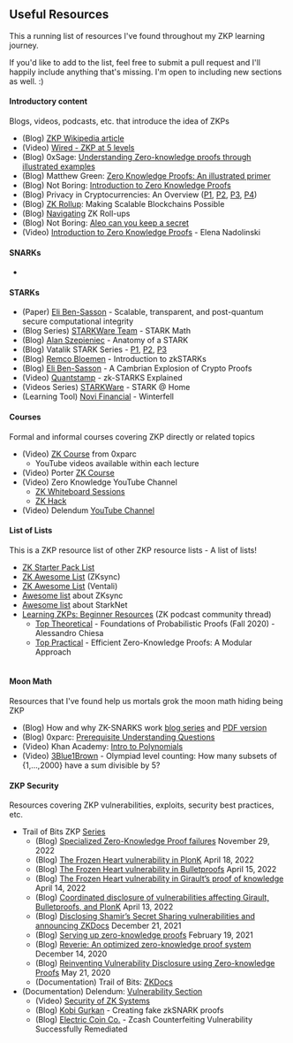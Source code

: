## Useful Resources

This a running list of resources I've found throughout my ZKP learning journey. 

If you'd like to add to the list, feel free to submit a pull request and I'll happily include anything that's missing. I'm open to including new sections as well. :)


#### Introductory content
Blogs, videos, podcasts, etc. that introduce the idea of ZKPs

- (Blog) [ZKP Wikipedia article](https://en.wikipedia.org/wiki/Zero-knowledge_proof "https://en.wikipedia.org/wiki/Zero-knowledge_proof")
- (Video) [Wired - ZKP at 5 levels](https://www.youtube.com/watch?v=fOGdb1CTu5c&list=WL&index=1 "https://www.youtube.com/watch?v=fOGdb1CTu5c&list=WL&index=1")
- (Blog) 0xSage: [Understanding Zero-knowledge proofs through illustrated examples](https://blog.goodaudience.com/understanding-zero-knowledge-proofs-through-simple-examples-df673f796d99)
- (Blog) Matthew Green: [Zero Knowledge Proofs: An illustrated primer](https://blog.cryptographyengineering.com/2014/11/27/zero-knowledge-proofs-illustrated-primer/?utm_source=pocket_reader)
- (Blog) Not Boring: [Introduction to Zero Knowledge Proofs](https://www.notboring.co/p/zero-knowledge)
- (Blog) Privacy in Cryptocurrencies: An Overview ([P1](https://medium.com/@yi.sun/privacy-in-cryptocurrencies-d4b268157f6c), [P2](https://medium.com/@yi.sun/privacy-in-cryptocurrencies-mixing-based-approaches-ce08d0040c88), [P3](https://medium.com/@krzhang/privacy-in-cryptocurrencies-zero-knowledge-and-zk-snarks-1-2-68ce1838fd9c), [P4](https://medium.com/@krzhang/privacy-in-cryptocurrencies-zero-knowledge-and-zk-snarks-part-2-f6a3ee167b16))
- (Blog) [ZK Rollup](https://medium.com/ppio/zk-rollup-making-scalable-blockchains-possible-7308b695d929): Making Scalable Blockchains Possible 
- (Blog) [Navigating](https://medium.com/amber-group/navigating-zero-knowledge-e944b21af71c) ZK Roll-ups
- (Blog) Not Boring: [Aleo can you keep a secret](https://www.notboring.co/p/aleo-can-you-keep-a-secret)
- (Video) [Introduction to Zero Knowledge Proofs](https://youtu.be/BT88s7_VtC8) - Elena Nadolinski 

#### SNARKs
- 

#### STARKs
- (Paper) [Eli Ben-Sasson](https://eprint.iacr.org/2018/046.pdf) -  Scalable, transparent, and post-quantum secure computational integrity
- (Blog Series) [STARKWare Team](https://medium.com/starkware/tagged/stark-math) - STARK Math
- (Blog) [Alan Szepieniec](https://aszepieniec.github.io/stark-anatomy/) - Anatomy of a STARK
- (Blog) Vatalik STARK Series - [P1](https://vitalik.ca/general/2017/11/09/starks_part_1.html?utm_source=pocket_reader), [P2](https://vitalik.ca/general/2017/11/22/starks_part_2.html), [P3](https://vitalik.ca/general/2018/07/21/starks_part_3.html)
- (Blog) [Remco Bloemen](https://hackmd.io/@_33nsoRFQwGYh2T1-T9lqQ/rJHYnQ3Z4) - Introduction to zkSTARKs
- (Blog) [Eli Ben-Sasson](https://nakamoto.com/cambrian-explosion-of-crypto-proofs/) - A Cambrian Explosion of Crypto Proofs
- (Video) [Quantstamp](https://youtu.be/kk1Oo42TVQk)  - zk-STARKS Explained
- (Videos Series) [STARKWare](https://www.youtube.com/playlist?list=PLcIyXLwiPilUFGw7r2uyWerOkbx4GFMXq) - STARK @ Home
- (Learning Tool) [Novi Financial](https://github.com/novifinancial/winterfell) - Winterfell

#### Courses
Formal and informal courses covering ZKP directly or related topics

- (Video) [ZK Course](https://learn.0xparc.org/circom/) from 0xparc
	-   YouTube videos available within each lecture 
- (Video) Porter [ZK Course](https://youtu.be/-2qHqfqPeR8)
- (Video) Zero Knowledge YouTube Channel
	- [ZK Whiteboard Sessions](https://www.youtube.com/watch?v=h-94UhJLeck&list=PLj80z0cJm8QErn3akRcqvxUsyXWC81OGq)
	- [ZK Hack](https://www.youtube.com/watch?v=Vaz4a_Vhntk&list=PLj80z0cJm8QFGB6AsiAG3EB06L7xr5S1c) 
- (Video) Delendum [YouTube Channel](https://www.youtube.com/@delendum-xyz/featured)

#### List of Lists
This is a ZKP resource list of other ZKP resource lists - A list of lists!   

- [ZK Starter Pack List](https://ethresear.ch/t/zero-knowledge-proofs-starter-pack/4519)
- [ZK Awesome List](https://github.com/matter-labs/awesome-zero-knowledge-proofs) (ZKsync)
- [ZK Awesome List](https://github.com/ventali/awesome-zk) (Ventali)
- [Awesome list](https://github.com/0xJuancito/awesome-zksync) about ZKsync
- [Awesome list](https://github.com/gakonst/awesome-starknet) about StarkNet
- [Learning ZKPs: Beginner Resources](https://community.zeroknowledge.fm/t/learning-zkps-beginner-resources/302/1) (ZK podcast community thread)
	- [Top Theoretical](https://www.youtube.com/playlist?list=PLGkwtcB-DfpzST-medFVvrKhinZisfluC) - Foundations of Probabilistic Proofs (Fall 2020) - Alessandro Chiesa
	- [Top Practical](https://www.youtube.com/watch?v=8WVW5DCVQe0&list=PLgKuh-lKre10OEVNLH3t0QX0rIK8kK3tu) - Efficient Zero-Knowledge Proofs: A Modular Approach  
                 

#### Moon Math
Resources that I've found help us mortals grok the moon math hiding being ZKP

- (Blog) How and why ZK-SNARKS work [blog series](https://medium.com/@imolfar) and [PDF version](https://arxiv.org/pdf/1906.07221.pdf)
- (Blog) 0xparc: [Prerequisite Understanding Questions](https://learn.0xparc.org/materials/circom/prereq-materials/prereq-understanding) 
- (Video) Khan Academy: [Intro to Polynomials](https://youtu.be/Vm7H0VTlIco) 
- (Video) [3Blue1Brown](https://youtu.be/bOXCLR3Wric) - Olympiad level counting: How many subsets of {1,…,2000} have a sum divisible by 5?

#### ZKP Security
Resources covering ZKP vulnerabilities, exploits, security best practices, etc.  

- Trail of Bits ZKP [Series](https://blog.trailofbits.com/category/zero-knowledge/)
	- (Blog) [Specialized Zero-Knowledge Proof failures](https://blog.trailofbits.com/2022/11/29/specialized-zero-knowledge-proof-failures/ "Specialized Zero-Knowledge Proof failures") November 29, 2022
	- (Blog) [The Frozen Heart vulnerability in PlonK](https://blog.trailofbits.com/2022/04/18/the-frozen-heart-vulnerability-in-plonk/ "The Frozen Heart vulnerability in PlonK") April 18, 2022
	- (Blog) [The Frozen Heart vulnerability in Bulletproofs](https://blog.trailofbits.com/2022/04/15/the-frozen-heart-vulnerability-in-bulletproofs/ "The Frozen Heart vulnerability in Bulletproofs") April 15, 2022
	- (Blog) [The Frozen Heart vulnerability in Girault’s proof of knowledge](https://blog.trailofbits.com/2022/04/14/the-frozen-heart-vulnerability-in-giraults-proof-of-knowledge/ "The Frozen Heart vulnerability in Girault’s proof of knowledge") April 14, 2022
	- (Blog) [Coordinated disclosure of vulnerabilities affecting Girault, Bulletproofs, and PlonK](https://blog.trailofbits.com/2022/04/13/part-1-coordinated-disclosure-of-vulnerabilities-affecting-girault-bulletproofs-and-plonk/ "Coordinated disclosure of vulnerabilities affecting Girault, Bulletproofs, and PlonK") April 13, 2022
	- (Blog) [Disclosing Shamir’s Secret Sharing vulnerabilities and announcing ZKDocs](https://blog.trailofbits.com/2021/12/21/disclosing-shamirs-secret-sharing-vulnerabilities-and-announcing-zkdocs/ "Disclosing Shamir’s Secret Sharing vulnerabilities and announcing ZKDocs") December 21, 2021
	- (Blog) [Serving up zero-knowledge proofs](https://blog.trailofbits.com/2021/02/19/serving-up-zero-knowledge-proofs/ "Serving up zero-knowledge proofs") February 19, 2021
	- (Blog) [Reverie: An optimized zero-knowledge proof system](https://blog.trailofbits.com/2020/12/14/reverie-an-optimized-zero-knowledge-proof-system/ "Reverie: An optimized zero-knowledge proof system") December 14, 2020
	- (Blog) [Reinventing Vulnerability Disclosure using Zero-knowledge Proofs](https://blog.trailofbits.com/2020/05/21/reinventing-vulnerability-disclosure-using-zero-knowledge-proofs/ "Reinventing Vulnerability Disclosure using Zero-knowledge Proofs") May 21, 2020
	- (Documentation) Trail of Bits: [ZKDocs](https://www.zkdocs.com/docs/zkdocs/) 
- (Documentation) Delendum: [Vulnerability Section](https://kb.delendum.xyz/zk-knowledge#vulnerabilities)
	- (Video) [Security of ZK Systems](https://youtu.be/SxI8uNBp05k) 
	- (Blog) [Kobi Gurkan](https://medium.com/qed-it/how-toxic-is-the-waste-in-a-zksnark-trusted-setup-9b250d59bdb4) - Creating fake zkSNARK proofs
	- (Blog) [Electric Coin Co.](https://electriccoin.co/blog/zcash-counterfeiting-vulnerability-successfully-remediated/?utm_source=pocket_reader) - Zcash Counterfeiting Vulnerability Successfully Remediated
